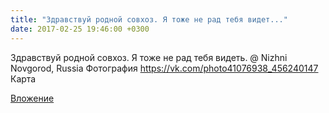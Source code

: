 ```yaml
---
title: "Здравствуй родной совхоз. Я тоже не рад тебя видет..."
date: 2017-02-25 19:46:00 +0300
---
```


Здравствуй родной совхоз. Я тоже не рад тебя видеть. @ Nizhni Novgorod, Russia
Фотография
https://vk.com/photo41076938_456240147
Карта

[Вложение](https://vk.com/photo41076938_456240147)
